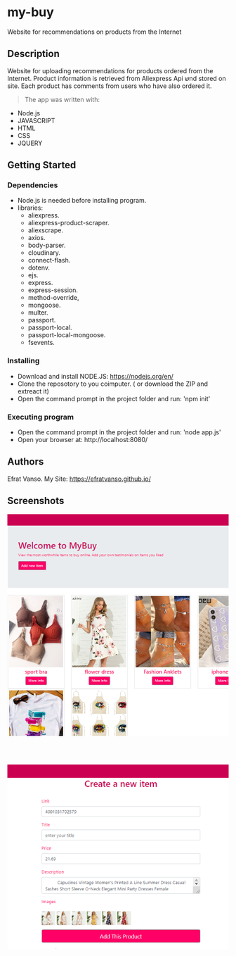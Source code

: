 # my-buy

Website for recommendations on products from the Internet

## Description

Website for uploading recommendations for products ordered from the Internet. 
Product information is retrieved from Aliexpress Api שnd stored on site. 
Each product has comments from users who have also ordered it.


>The app was written with: 

   * Node.js
   * JAVASCRIPT
   * HTML
   * CSS
   * JQUERY

## Getting Started

### Dependencies

* Node.js is needed before installing program.
* libraries:
    * aliexpress.
    * aliexpress-product-scraper.
    * aliexscrape.
    * axios.
    * body-parser.
    * cloudinary.
    * connect-flash.
    * dotenv.
    * ejs.
    * express.
    * express-session.
    * method-override,
    * mongoose.
    * multer.
    * passport.
    * passport-local.
    * passport-local-mongoose.
    * fsevents.

### Installing

* Download and install NODE.JS: https://nodejs.org/en/
* Clone the reposotory to you coimputer. ( or download the ZIP and extreact it)
* Open the command prompt in the project folder and run: 'npm init'

### Executing program

* Open the command prompt in the project folder and run: 'node app.js'
* Open your browser at: http://localhost:8080/

## Authors

Efrat Vanso.
My Site: https://efratvanso.github.io/

## Screenshots

<img style="-webkit-user-select: none;margin: auto;width: 700px;" src="https://raw.githubusercontent.com/EfratVanso/my-buy/master/myBuy.png" width="600">

<br/><br/>

<img style="-webkit-user-select: none;margin: auto;width: 700px;" src="https://raw.githubusercontent.com/EfratVanso/my-buy/master/myBuy2.png" width="600">
